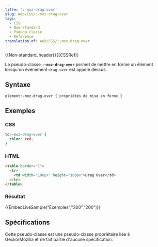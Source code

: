 ```yaml
---
title: ':-moz-drag-over'
slug: Web/CSS/:-moz-drag-over
tags:
  - CSS
  - Non-standard
  - Pseudo-classe
  - Reference
translation_of: Web/CSS/:-moz-drag-over
---
```

{{Non-standard_header}}{{CSSRef}}

La pseudo-classe **`:-moz-drag-over`** permet de mettre en forme un élément lorsqu'un événement `drag-over` est appelé dessus.

## Syntaxe

    element:-moz-drag-over { propriétés de mise en forme }

## Exemples

### CSS

```css
td:-moz-drag-over {
  color: red;
}
```

### HTML

```html
<table border="1">
  <tr>
    <td width="100px" height="100px">Drag Over</td>
  </tr>
</table>
```

### Résultat

{{EmbedLiveSample("Exemples","200","200")}}

## Spécifications

Cette pseudo-classe est une pseudo-classe propriétaire liée à Gecko/Mozilla et ne fait partie d'aucune spécification.
